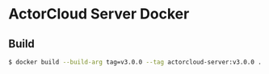 # ActorCloud Server Docker

## Build
```bash
$ docker build --build-arg tag=v3.0.0 --tag actorcloud-server:v3.0.0 .
```
